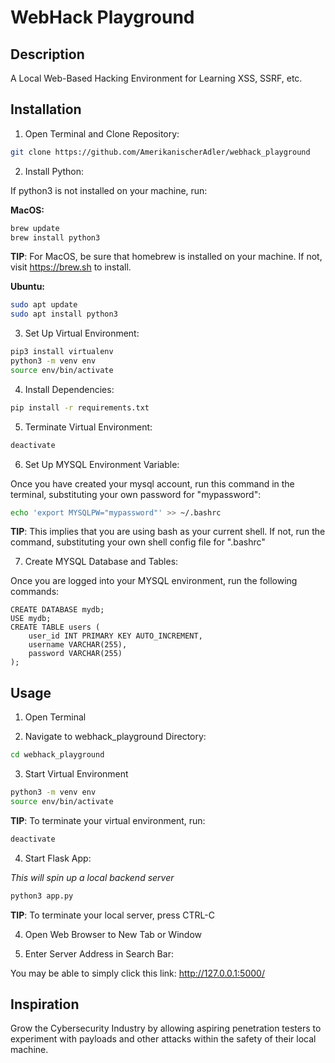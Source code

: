 # WebHack Playground

## Description

A Local Web-Based Hacking Environment for Learning XSS, SSRF, etc.

## Installation

1) Open Terminal and Clone Repository:

```bash
git clone https://github.com/AmerikanischerAdler/webhack_playground
```

2) Install Python:

If python3 is not installed on your machine, run:

**MacOS:**

```bash
brew update 
brew install python3
``` 

**TIP**: For MacOS, be sure that homebrew is installed on your machine. If not, visit https://brew.sh to install.

**Ubuntu:**

```bash
sudo apt update 
sudo apt install python3
```

3) Set Up Virtual Environment:

```bash
pip3 install virtualenv
python3 -m venv env
source env/bin/activate
```

4) Install Dependencies:

```bash
pip install -r requirements.txt
```

5) Terminate Virtual Environment:

```bash 
deactivate
```

6) Set Up MYSQL Environment Variable:

Once you have created your mysql account, run this command in the terminal,
substituting your own password for "mypassword":

```bash
echo 'export MYSQLPW="mypassword"' >> ~/.bashrc
```

**TIP**: This implies that you are using bash as your current shell. If not, run
the command, substituting your own shell config file for ".bashrc"

7) Create MYSQL Database and Tables:

Once you are logged into your MYSQL environment, run the following commands:

```mysql
CREATE DATABASE mydb;
USE mydb;
CREATE TABLE users (
    user_id INT PRIMARY KEY AUTO_INCREMENT, 
    username VARCHAR(255), 
    password VARCHAR(255)
);
```

## Usage

1) Open Terminal

2) Navigate to webhack_playground Directory:

```bash
cd webhack_playground
```

3) Start Virtual Environment

```bash
python3 -m venv env
source env/bin/activate
```

**TIP**: To terminate your virtual environment, run:

```bash
deactivate
```

4) Start Flask App:

*This will spin up a local backend server*

```bash
python3 app.py
```

**TIP**: To terminate your local server, press CTRL-C

4) Open Web Browser to New Tab or Window

5) Enter Server Address in Search Bar:

You may be able to simply click this link: http://127.0.0.1:5000/

## Inspiration
Grow the Cybersecurity Industry by allowing aspiring penetration testers to
experiment with payloads and other attacks within the safety of their local
machine. 
